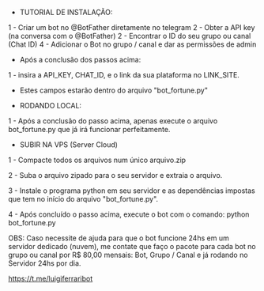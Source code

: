 * TUTORIAL DE INSTALAÇÃO:

1 - Criar um bot no @BotFather diretamente no telegram
2 - Obter a API key (na conversa com o @BotFather) 
2 - Encontrar o ID do seu grupo ou canal (Chat ID)
4 - Adicionar o Bot no grupo / canal e dar as permissões de admin

* Após a conclusão dos passos acima:

1 - insira a API_KEY, CHAT_ID, e o link da sua plataforma no LINK_SITE.

* Estes campos estarão dentro do arquivo "bot_fortune.py"

* RODANDO LOCAL:

1 - Após a conclusão do passo acima, apenas execute o arquivo bot_fortune.py que já irá funcionar perfeitamente.

* SUBIR NA VPS (Server Cloud)

1 - Compacte todos os arquivos num único arquivo.zip 

2 - Suba o arquivo zipado para o seu servidor e extraia o arquivo.

3 - Instale o programa python em seu servidor e as dependências impostas que tem no início do arquivo "bot_fortune.py".

4 - Após concluído o passo acima, execute o bot com o comando: python bot_fortune.py

OBS: Caso necessite de ajuda para que o bot funcione 24hs em um servidor dedicado (nuvem), me contate que faço o pacote para cada bot no grupo ou canal por R$ 80,00 mensais: Bot, Grupo / Canal e já rodando no Servidor 24hs por dia.

https://t.me/luigiferraribot